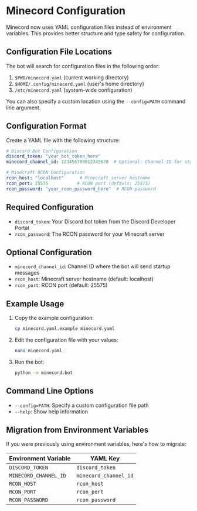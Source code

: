 # Minecord Configuration

Minecord now uses YAML configuration files instead of environment variables. This provides better structure and type safety for configuration.

## Configuration File Locations

The bot will search for configuration files in the following order:

1. `$PWD/minecord.yaml` (current working directory)
2. `$HOME/.config/minecord.yaml` (user's home directory)
3. `/etc/minecord.yaml` (system-wide configuration)

You can also specify a custom location using the `--config=PATH` command line argument.

## Configuration Format

Create a YAML file with the following structure:

```yaml
# Discord Bot Configuration
discord_token: "your_bot_token_here"
minecord_channel_id: 123456789012345678  # Optional: Channel ID for startup message

# Minecraft RCON Configuration
rcon_host: "localhost"      # Minecraft server hostname
rcon_port: 25575           # RCON port (default: 25575)
rcon_password: "your_rcon_password_here"  # RCON password
```

## Required Configuration

- `discord_token`: Your Discord bot token from the Discord Developer Portal
- `rcon_password`: The RCON password for your Minecraft server

## Optional Configuration

- `minecord_channel_id`: Channel ID where the bot will send startup messages
- `rcon_host`: Minecraft server hostname (default: localhost)
- `rcon_port`: RCON port (default: 25575)

## Example Usage

1. Copy the example configuration:
   ```bash
   cp minecord.yaml.example minecord.yaml
   ```

2. Edit the configuration file with your values:
   ```bash
   nano minecord.yaml
   ```

3. Run the bot:
   ```bash
   python -m minecord.bot
   ```

## Command Line Options

- `--config=PATH`: Specify a custom configuration file path
- `--help`: Show help information

## Migration from Environment Variables

If you were previously using environment variables, here's how to migrate:

| Environment Variable | YAML Key |
|---------------------|----------|
| `DISCORD_TOKEN` | `discord_token` |
| `MINECORD_CHANNEL_ID` | `minecord_channel_id` |
| `RCON_HOST` | `rcon_host` |
| `RCON_PORT` | `rcon_port` |
| `RCON_PASSWORD` | `rcon_password` | 